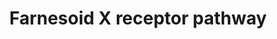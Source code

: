---
annotations:
- id: PW:0001093
  parent: regulatory pathway
  type: Pathway Ontology
  value: bile acid signaling pathway
authors:
- Riannefijten
- MaintBot
- Khanspers
- Egonw
- Fehrhart
- Susan
- AlexanderPico
- Eweitz
description: The farnesoid X receptor (FXR, a.k.a. NR1H4) is a nuclear receptor that
  responds to levels of bile acids present in the body and regulates many processes
  related to bile acids synthesis and transport.   Proteins on this pathway have targeted
  assays available via the [https://assays.cancer.gov/available_assays?wp_id=WP2879
  CPTAC Assay Portal]
last-edited: 2021-05-07
organisms:
- Homo sapiens
redirect_from:
- /index.php/Pathway:WP2879
- /instance/WP2879
- /instance/WP2879_rr116462
revision: r116462
schema-jsonld:
- '@context': https://schema.org/
  '@id': https://wikipathways.github.io/pathways/WP2879.html
  '@type': Dataset
  creator:
    '@type': Organization
    name: WikiPathways
  description: The farnesoid X receptor (FXR, a.k.a. NR1H4) is a nuclear receptor
    that responds to levels of bile acids present in the body and regulates many processes
    related to bile acids synthesis and transport.   Proteins on this pathway have
    targeted assays available via the [https://assays.cancer.gov/available_assays?wp_id=WP2879
    CPTAC Assay Portal]
  keywords:
  - ABCB11
  - ABCB4
  - BAAT
  - CYP3A4
  - CYP7A1
  - CYP8B1
  - FGF19
  - FKBP5
  - FXR ligand
  - IP6K3
  - IRS2
  - Ligand
  - NR0B2
  - NR1H4
  - PPARGC1A
  - RXRA
  - SLC10A1
  - SLC27A5
  - SLCO2B1
  - SULT2A1
  - UGT2B4
  license: CC0
  name: Farnesoid X receptor pathway
seo: CreativeWork
title: Farnesoid X receptor pathway
wpid: WP2879
---